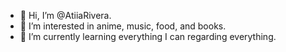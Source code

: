 - 👋 Hi, I’m @AtiiaRivera.
- 👀 I’m interested in anime, music, food, and books.
- 🌱 I’m currently learning everything I can regarding everything.

<!---
AtiiaRivera/AtiiaRivera is a ✨ special ✨ repository because its `README.md` (this file) appears on your GitHub profile.
You can click the Preview link to take a look at your changes.
--->
